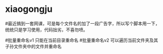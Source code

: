 # xiaogongju
#最近搞到一套网课，可是每个文件名的加了一段广告字，所以写个脚本用一下，统统只是学习使用，代码拙劣，不喜勿喷。

#批量重命名v1
  只能在当前目录重命名
#批量重命名v2
  可以遍历当前文件夹及其子孙文件夹中的文件并重命名
